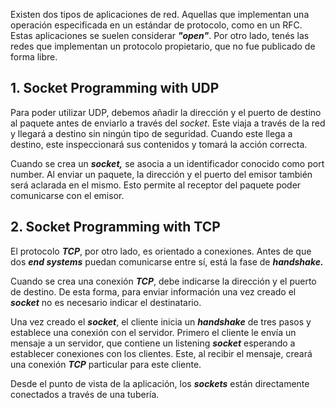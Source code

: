 Existen dos tipos de aplicaciones de red. Aquellas que implementan una operación especificada en un estándar de protocolo, como en un RFC. Estas aplicaciones se suelen considerar ***"open"***. Por otro lado, tenés las redes que implementan un protocolo propietario, que no fue publicado de forma libre.

## 1. Socket Programming with UDP

Para poder utilizar UDP, debemos añadir la dirección y el puerto de destino al paquete antes de enviarlo a través del *socket*. Este viaja a través de la red y llegará a destino sin ningún tipo de seguridad. Cuando este llega a destino, este inspeccionará sus contenidos y tomará la acción correcta.

Cuando se crea un ***socket,*** se asocia a un identificador conocido como port number. Al enviar un paquete, la dirección y el puerto del emisor también será aclarada en el mismo. Esto permite al receptor del paquete poder comunicarse con el emisor.

## 2. Socket Programming with TCP

El protocolo ***TCP***, por otro lado, es orientado a conexiones. Antes de que dos ***end systems*** puedan comunicarse entre sí, está la fase de ***handshake.***

Cuando se crea una conexión ***TCP***, debe indicarse la dirección y el puerto de destino. De esta forma, para enviar información una vez creado el ***socket*** no es necesario indicar el destinatario.

Una vez creado el ***socket***, el cliente inicia un ***handshake*** de tres pasos y establece una conexión con el servidor. Primero el cliente le envía un mensaje a un servidor, que contiene un listening ***socket*** esperando a establecer conexiones con los clientes. Este, al recibir el mensaje, creará una conexión ***TCP*** particular para este cliente.

Desde el punto de vista de la aplicación, los ***sockets*** están directamente conectados a través de una tubería.

